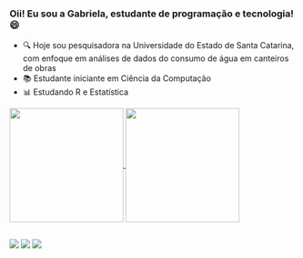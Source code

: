 ### Oii! Eu sou a Gabriela, estudante de programação e tecnologia! 😄

- 🔍 Hoje sou pesquisadora na Universidade do Estado de Santa Catarina, com enfoque em análises de dados do consumo de água em canteiros de obras
- 📚 Estudante iniciante em Ciência da Computação
- 📊 Estudando R e Estatística

<a href="https://github.com/gabrielainacio">
  <img height=200 align="center" src="https://github-readme-stats.vercel.app/api?username=gabrielainacio&show_icons=true&theme=synthwave" />
</a>
<a href="https://github.com/gabrielainacio">
  <img height=200 align="center" src="https://github-readme-stats.vercel.app/api/top-langs/?username=gabrielainacio&theme=synthwave&layout=compact" />
</a>

## 

<div> 
  <a href="https://www.instagram.com/gabiinacio03/" target="_blank"><img src="https://img.shields.io/badge/-Instagram-%23E4405F?style=for-the-badge&logo=instagram&logoColor=white" target="_blank"></a>
 	<a href = "mailto:gabrielainacio8491@gmail.com"><img src="https://img.shields.io/badge/-Gmail-%23333?style=for-the-badge&logo=gmail&logoColor=white" target="_blank"></a>
  <a href="https://www.linkedin.com/in/gabriela-in%C3%A1cio-844606248/" target="_blank"><img src="https://img.shields.io/badge/-LinkedIn-%230077B5?style=for-the-badge&logo=linkedin&logoColor=white" target="_blank">
  </a> 



